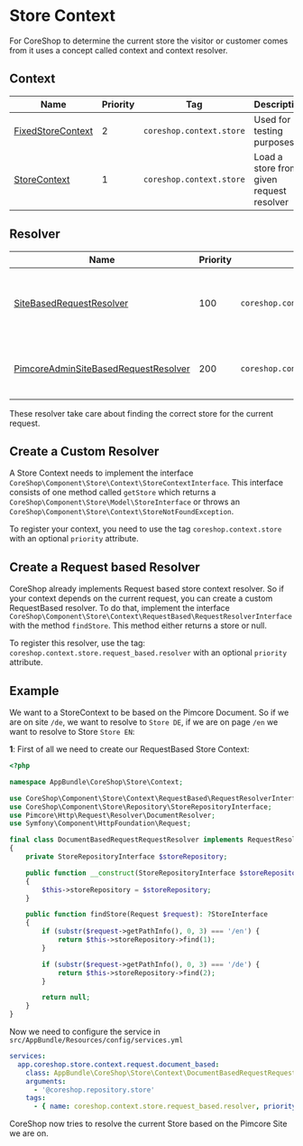 # Store Context

For CoreShop to determine the current store the visitor or customer comes from
it uses a concept called context and context resolver.

## Context

| Name                                                                                                                                | Priority | Tag                       | Description                              |
|-------------------------------------------------------------------------------------------------------------------------------------|----------|---------------------------|------------------------------------------|
| [FixedStoreContext](https://github.com/coreshop/CoreShop/blob/master/src/CoreShop/Component/Store/Context/FixedStoreContext.php)    | 2        | `coreshop.context.store ` | Used for testing purposes                |
| [StoreContext](https://github.com/coreshop/CoreShop/blob/master/src/CoreShop/Component/Store/Context/RequestBased/StoreContext.php) | 1        | `coreshop.context.store ` | Load a store from given request resolver |

## Resolver

| Name                                                                                                                                                                                | Priority | Tag                                             | Description                                         |
|-------------------------------------------------------------------------------------------------------------------------------------------------------------------------------------|----------|-------------------------------------------------|-----------------------------------------------------|
| [SiteBasedRequestResolver](https://github.com/coreshop/CoreShop/blob/master/src/CoreShop/Component/Store/Context/RequestBased/SiteBasedRequestResolver.php)                         | 100      | `coreshop.context.store.request_based.resolver` | Determines a store by a given pimcore frontend site |
| [PimcoreAdminSiteBasedRequestResolver](https://github.com/coreshop/CoreShop/blob/master/src/CoreShop/Component/Store/Context/RequestBased/PimcoreAdminSiteBasedRequestResolver.php) | 200      | `coreshop.context.store.request_based.resolver` | Determines a store by a given document in backend   |

These resolver take care about finding the correct store for the current request.

## Create a Custom Resolver

A Store Context needs to implement the interface `CoreShop\Component\Store\Context\StoreContextInterface`.
This interface consists of one method called `getStore` which returns a `CoreShop\Component\Store\Model\StoreInterface`
or throws an `CoreShop\Component\Store\Context\StoreNotFoundException`.

To register your context, you need to use the tag `coreshop.context.store` with an optional `priority` attribute.

## Create a Request based Resolver

CoreShop already implements Request based store context resolver. So if your context depends on the current request, you
can
create a custom RequestBased resolver. To do that, implement the
interface `CoreShop\Component\Store\Context\RequestBased\RequestResolverInterface`
with the method `findStore`. This method either returns a store or null.

To register this resolver, use the tag: `coreshop.context.store.request_based.resolver` with an optional `priority`
attribute.

## Example

We want to a StoreContext to be based on the Pimcore Document. So if we are on site `/de`, we want to resolve
to `Store DE`, if we
are on page `/en` we want to resolve to Store `Store EN`:

**1**: First of all we need to create our RequestBased Store Context:

```php
<?php

namespace AppBundle\CoreShop\Store\Context;

use CoreShop\Component\Store\Context\RequestBased\RequestResolverInterface;
use CoreShop\Component\Store\Repository\StoreRepositoryInterface;
use Pimcore\Http\Request\Resolver\DocumentResolver;
use Symfony\Component\HttpFoundation\Request;

final class DocumentBasedRequestRequestResolver implements RequestResolverInterface
{
    private StoreRepositoryInterface $storeRepository;

    public function __construct(StoreRepositoryInterface $storeRepository)
    {
        $this->storeRepository = $storeRepository;
    }

    public function findStore(Request $request): ?StoreInterface
    {
        if (substr($request->getPathInfo(), 0, 3) === '/en') {
            return $this->storeRepository->find(1);
        }

        if (substr($request->getPathInfo(), 0, 3) === '/de') {
            return $this->storeRepository->find(2);
        }

        return null;
    }
}
```

Now we need to configure the service in `src/AppBundle/Resources/config/services.yml`

```yaml
services:
  app.coreshop.store.context.request.document_based:
    class: AppBundle\CoreShop\Store\Context\DocumentBasedRequestRequestResolver
    arguments:
      - '@coreshop.repository.store'
    tags:
      - { name: coreshop.context.store.request_based.resolver, priority: 300 }

```

CoreShop now tries to resolve the current Store based on the Pimcore Site we are on.
